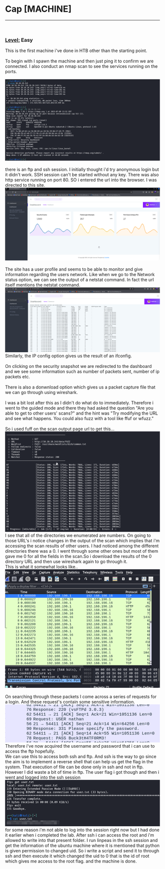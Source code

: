 # Cap [MACHINE]
<hr><br>

### <u>Level:</u> Easy

This is the first machine i've done in HTB other than the starting point.
<br><br>
To begin with I spawn the machine and then just ping it to confirm we are connected. I also conduct an nmap scan to see the services running on the ports.<br><br>
![alt text](images/cap_1.png)
<br><br>
there is an ftp and ssh session. I initially thought i'd try anonymous login but it didn't work. SSH session can't be started without any key. There was also http service running on port 80. SO i entered the url into the browser.
I was directed to this site.<br>
![alt text](images/cap_2.png)
<br><br>
The site has a user profile and seems to be able to monitor and give information regarding the users network. Like when we go to the Network status option, we can see the output of a netstat command. In fact the url itself mentions the netstat command.<br>
![alt text](images/cap_3.png)
<br>Similarly, the IP config option gives us the result of an ifconfig.<br><br>
On clicking on the security snapshot we are redirected to the dashboard and we see some information such as number of packets sent, number of ip packets etc. <br><br>
There is also a donwnload option which gives us a packet capture file that we can go through using wireshark. 
<br><br>
I was a bit lost after this as I didn't do what do to immediately. Therefore i went to the guided mode and there they had asked the question "Are you able to get to other users' scans?" and the hint was "Try modifying the URL and see what happens. You could also fuzz with a tool like ffuf or wfuzz."<br><br>
So i used fuff on the scan output page url to get this...<br>
![alt text](images/cap_4.png)
I see that all of the directories we enumerated are numbers. On going to those URL's i notice changes in the output of the scan which implies that i'm accessing the scan results of other users. I had noticed among the different directories there was a 0. I went through some other ones but most of them gave me 0 for all the fields in the scan.So i download the results of the 0 directory URL and then use wireshark again to go through it.<br>
This is what it somewhat looks like..<br>
![alt text](images/cap_5.png)
<br><br>
On searching through these packets I come across a series of requests for a login. And these request's contain some sensitive information.<br>
![alt text](images/cap_6.png)
<br>Therefore i've now acquired the username and password that i can use to access the ftp hopefully. <br>
We can use this to access both ssh and ftp. And ssh is the way to go since the aim is to implement a reverse shell that can help us get the flag in the system. That execution of file can be done only in ssh and not in ftp. However I did waste a bit of time in ftp. The user flag i got though and then i went and logged into the ssh session
![alt text](images/cap_7.png)
<br>
for some reason i'm not able to log into the session right now but I had done it earlier when i completed the lab. After ssh i can access the root and i'm allowed to write into that present folder. I run linpeas in the ssh session and get the information of the ubuntu machine where it is mentioned that python is given permission to changed uid. So i write a script and send it to through ssh and then execute it which changed the uid to 0 that is the id of root which gives me access to the root flag.
and the machine is done.